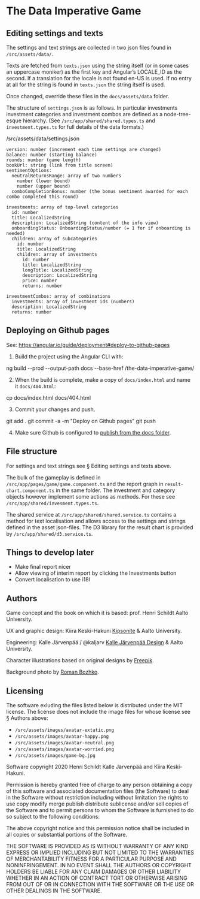 # The Data Imperative Game


## Editing settings and texts

The settings and text strings are collected in two json files found in `/src/assets/data/`.

Texts are fetched from `texts.json` using the string itself (or in some cases an uppercase moniker) as the first key and Angular’s LOCALE_ID as the second. If a translation for the locale is not found en-US is used. If no entry at all for the string is found in `texts.json` the string itself is used.

Once changed, override these files in the `docs/assets/data` folder.

The structure of `settings.json` is as follows. In particular investments  investment categories and investment combos are defined as a node-tree-esque hierarchy. (See `/src/app/shared/shared.types.ts` and `investment.types.ts` for full details of the data formats.)

  /src/assets/data/settings.json

    version: number (increment each time settings are changed)
    balance: number (starting balance)
    rounds: number (game length)
    bookUrl: string (link from title screen)
    sentimentOptions:
      neutralReturnsRange: array of two numbers
        number (lower bound)
        number (upper bound)
      comboCompletionBonus: number (the bonus sentiment awarded for each combo completed this round)

    investments: array of top-level categories
      id: number
      title: LocalizedString
      description: LocalizedString (content of the info view)
      onboardingStatus: OnboardingStatus/number (= 1 for if onboarding is needed)
      children: array of subcategories
        id: number
        title: LocalizedString
        children: array of investments
          id: number
          title: LocalizedString
          longTitle: LocalizedString
          description: LocalizedString
          price: number
          returns: number

    investmentCombos: array of combinations
      investments: array of investment ids (numbers)
      description: LocalizedString
      returns: number

## Deploying on Github pages

See: https://angular.io/guide/deployment#deploy-to-github-pages

1. Build the project using the Angular CLI with:

  ng build --prod --output-path docs --base-href /the-data-imperative-game/

2. When the build is complete, make a copy of `docs/index.html` and name it `docs/404.html`:

  cp docs/index.html docs/404.html

3. Commit your changes and push.

  git add .
  git commit -a -m "Deploy on Github pages"
  git push

4. Make sure Github is configured to [publish from the docs folder](https://docs.github.com/en/free-pro-team@latest/github/working-with-github-pages/configuring-a-publishing-source-for-your-github-pages-site#publishing-your-github-pages-site-from-a-docs-folder-on-your-master-branch).

## File structure

For settings and text strings see § Editing settings and texts above.

The bulk of the gameplay is defined in `/src/app/pages/game/game.component.ts` and the report graph in `result-chart.component.ts` in the same folder. The investment and category objects however implement some actions as methods. For these see `/src/app/shared/invesment.types.ts`.

The shared service at `/src/app/shared/shared.service.ts` contains a method for text localisation and allows access to the settings and strings defined in the asset json-files. The D3 library for the result chart is provided by `/src/app/shared/d3.service.ts`.

## Things to develop later

* Make final report nicer
* Allow viewing of interim report by clicking the Investments button
* Convert localisation to use i18l

## Authors

Game concept and the book on which it is based: prof. Henri Schildt Aalto University.

UX and graphic design: Kiira Keski-Hakuni [Kipsonite](http://kipsonite.com) & Aalto University.

Engineering: Kalle Järvenpää / @kaljarv [Kalle Järvenpää Design](http://kaljarv.com/) & Aalto University.

Character illustrations based on original designs by [Freepik](http://www.freepik.com).

Background photo by [Roman Bozhko](www.romanbozhkocreative.com).

## Licensing

The software exluding the files listed below is distributed under the MIT license. The license does not include the image files for whose license see § Authors above:

* `/src/assets/images/avatar-extatic.png`
* `/src/assets/images/avatar-happy.png`
* `/src/assets/images/avatar-neutral.png`
* `/src/assets/images/avatar-worried.png`
* `/src/assets/images/game-bg.jpg`

Software copyright 2020 Henri Schildt Kalle Järvenpää and Kiira Keski-Hakuni.

Permission is hereby granted free of charge to any person obtaining a copy of this software and associated documentation files (the Software) to deal in the Software without restriction including without limitation the rights to use copy modify merge publish distribute sublicense and/or sell copies of the Software and to permit persons to whom the Software is furnished to do so subject to the following conditions:

The above copyright notice and this permission notice shall be included in all copies or substantial portions of the Software.

THE SOFTWARE IS PROVIDED AS IS WITHOUT WARRANTY OF ANY KIND EXPRESS OR IMPLIED INCLUDING BUT NOT LIMITED TO THE WARRANTIES OF MERCHANTABILITY FITNESS FOR A PARTICULAR PURPOSE AND NONINFRINGEMENT. IN NO EVENT SHALL THE AUTHORS OR COPYRIGHT HOLDERS BE LIABLE FOR ANY CLAIM DAMAGES OR OTHER LIABILITY WHETHER IN AN ACTION OF CONTRACT TORT OR OTHERWISE ARISING FROM OUT OF OR IN CONNECTION WITH THE SOFTWARE OR THE USE OR OTHER DEALINGS IN THE SOFTWARE.